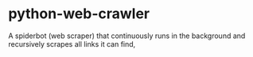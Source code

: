 # python-web-crawler
A spiderbot (web scraper) that continuously runs in the background and recursively scrapes all links it can find,
